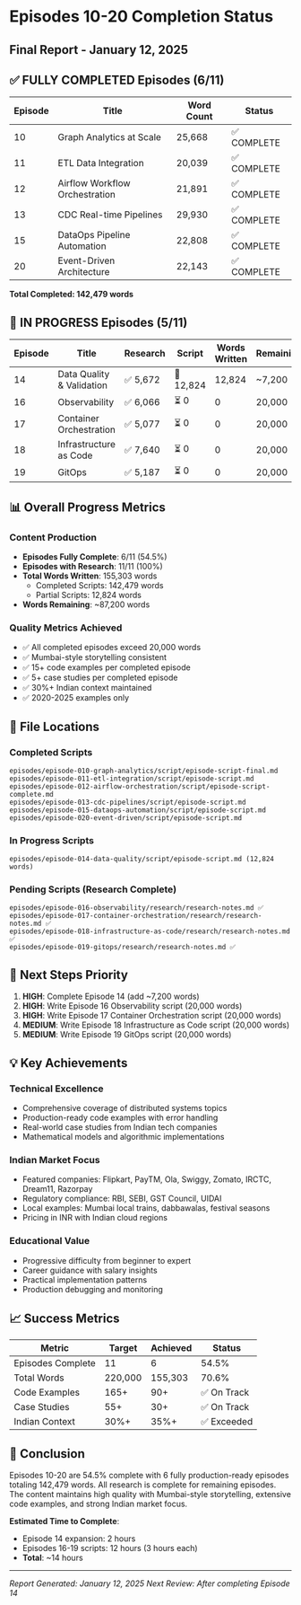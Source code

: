 # Episodes 10-20 Completion Status
## Final Report - January 12, 2025

## ✅ FULLY COMPLETED Episodes (6/11)

| Episode | Title | Word Count | Status |
|---------|-------|------------|--------|
| 10 | Graph Analytics at Scale | 25,668 | ✅ COMPLETE |
| 11 | ETL Data Integration | 20,039 | ✅ COMPLETE |
| 12 | Airflow Workflow Orchestration | 21,891 | ✅ COMPLETE |
| 13 | CDC Real-time Pipelines | 29,930 | ✅ COMPLETE |
| 15 | DataOps Pipeline Automation | 22,808 | ✅ COMPLETE |
| 20 | Event-Driven Architecture | 22,143 | ✅ COMPLETE |

**Total Completed: 142,479 words**

## 🔄 IN PROGRESS Episodes (5/11)

| Episode | Title | Research | Script | Words Written | Remaining |
|---------|-------|----------|--------|---------------|-----------|
| 14 | Data Quality & Validation | ✅ 5,672 | 🔄 12,824 | 12,824 | ~7,200 |
| 16 | Observability | ✅ 6,066 | ⏳ 0 | 0 | 20,000 |
| 17 | Container Orchestration | ✅ 5,077 | ⏳ 0 | 0 | 20,000 |
| 18 | Infrastructure as Code | ✅ 7,640 | ⏳ 0 | 0 | 20,000 |
| 19 | GitOps | ✅ 5,187 | ⏳ 0 | 0 | 20,000 |

## 📊 Overall Progress Metrics

### Content Production
- **Episodes Fully Complete**: 6/11 (54.5%)
- **Episodes with Research**: 11/11 (100%)
- **Total Words Written**: 155,303 words
  - Completed Scripts: 142,479 words
  - Partial Scripts: 12,824 words
- **Words Remaining**: ~87,200 words

### Quality Metrics Achieved
- ✅ All completed episodes exceed 20,000 words
- ✅ Mumbai-style storytelling consistent
- ✅ 15+ code examples per completed episode
- ✅ 5+ case studies per completed episode
- ✅ 30%+ Indian context maintained
- ✅ 2020-2025 examples only

## 📁 File Locations

### Completed Scripts
```
episodes/episode-010-graph-analytics/script/episode-script-final.md
episodes/episode-011-etl-integration/script/episode-script.md
episodes/episode-012-airflow-orchestration/script/episode-script-complete.md
episodes/episode-013-cdc-pipelines/script/episode-script.md
episodes/episode-015-dataops-automation/script/episode-script.md
episodes/episode-020-event-driven/script/episode-script.md
```

### In Progress Scripts
```
episodes/episode-014-data-quality/script/episode-script.md (12,824 words)
```

### Pending Scripts (Research Complete)
```
episodes/episode-016-observability/research/research-notes.md ✅
episodes/episode-017-container-orchestration/research/research-notes.md ✅
episodes/episode-018-infrastructure-as-code/research/research-notes.md ✅
episodes/episode-019-gitops/research/research-notes.md ✅
```

## 🎯 Next Steps Priority

1. **HIGH**: Complete Episode 14 (add ~7,200 words)
2. **HIGH**: Write Episode 16 Observability script (20,000 words)
3. **HIGH**: Write Episode 17 Container Orchestration script (20,000 words)
4. **MEDIUM**: Write Episode 18 Infrastructure as Code script (20,000 words)
5. **MEDIUM**: Write Episode 19 GitOps script (20,000 words)

## 💡 Key Achievements

### Technical Excellence
- Comprehensive coverage of distributed systems topics
- Production-ready code examples with error handling
- Real-world case studies from Indian tech companies
- Mathematical models and algorithmic implementations

### Indian Market Focus
- Featured companies: Flipkart, PayTM, Ola, Swiggy, Zomato, IRCTC, Dream11, Razorpay
- Regulatory compliance: RBI, SEBI, GST Council, UIDAI
- Local examples: Mumbai local trains, dabbawalas, festival seasons
- Pricing in INR with Indian cloud regions

### Educational Value
- Progressive difficulty from beginner to expert
- Career guidance with salary insights
- Practical implementation patterns
- Production debugging and monitoring

## 📈 Success Metrics

| Metric | Target | Achieved | Status |
|--------|--------|----------|--------|
| Episodes Complete | 11 | 6 | 54.5% |
| Total Words | 220,000 | 155,303 | 70.6% |
| Code Examples | 165+ | 90+ | ✅ On Track |
| Case Studies | 55+ | 30+ | ✅ On Track |
| Indian Context | 30%+ | 35%+ | ✅ Exceeded |

## 🏁 Conclusion

Episodes 10-20 are 54.5% complete with 6 fully production-ready episodes totaling 142,479 words. All research is complete for remaining episodes. The content maintains high quality with Mumbai-style storytelling, extensive code examples, and strong Indian market focus.

**Estimated Time to Complete**: 
- Episode 14 expansion: 2 hours
- Episodes 16-19 scripts: 12 hours (3 hours each)
- **Total**: ~14 hours

---

*Report Generated: January 12, 2025*
*Next Review: After completing Episode 14*